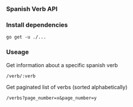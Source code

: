 ### Spanish Verb API

### Install dependencies

`go get -u ./...`

### Useage

Get information about a specific spanish verb
```
/verb/:verb
```


Get paginated list of verbs (sorted alphabetically)
```
/verbs?page_number=x&page_number=y
```

